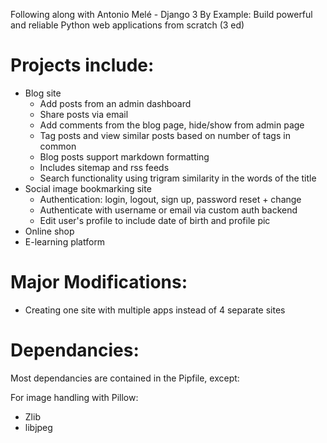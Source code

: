 Following along with Antonio Melé - Django 3 By Example: Build powerful and reliable Python web applications from scratch (3 ed)

# Projects include: 
  - Blog site
     - Add posts from an admin dashboard
     - Share posts via email
     - Add comments from the blog page, hide/show from admin page
     - Tag posts and view similar posts based on number of tags in common
     - Blog posts support markdown formatting
     - Includes sitemap and rss feeds
     - Search functionality using trigram similarity in the words of the title
  - Social image bookmarking site
     - Authentication: login, logout, sign up, password reset + change
     - Authenticate with username or email via custom auth backend
     - Edit user's profile to include date of birth and profile pic
  - Online shop
  - E-learning platform

# Major Modifications:
 - Creating one site with multiple apps instead of 4 separate sites

# Dependancies:
Most dependancies are contained in the Pipfile, except:

For image handling with Pillow:
 - Zlib
 - libjpeg
